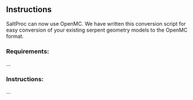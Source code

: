 ## Instructions
SaltProc can now use OpenMC. We have written this conversion script for
easy conversion of your existing serpent geometry models to
the OpenMC format.

### Requirements:
...

### Instructions:
...

